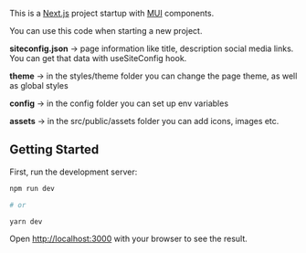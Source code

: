 This is a [Next.js](https://nextjs.org/) project startup with [MUI](https://material-ui.com/) components.

You can use this code when starting a new project.

**siteconfig.json** → page information like title, description social media links. You can get that data with useSiteConfig hook.

**theme** → in the styles/theme folder you can change the page theme, as well as global styles

**config** → in the config folder you can set up env variables

**assets** → in the src/public/assets folder you can add icons, images etc.

## Getting Started

First, run the development server:

```bash
npm run dev

# or

yarn dev
```

Open [http://localhost:3000](http://localhost:3000) with your browser to see the result.
